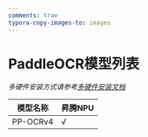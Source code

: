 ```yaml
---
comments: true
typora-copy-images-to: images
---
```


# PaddleOCR模型列表

*多硬件安装方式请参考[多硬件安装文档](./install_other_devices.md)*

| 模型名称 | 昇腾NPU |
| ---------------- | -------- |
| PP-OCRv4 | √ |
